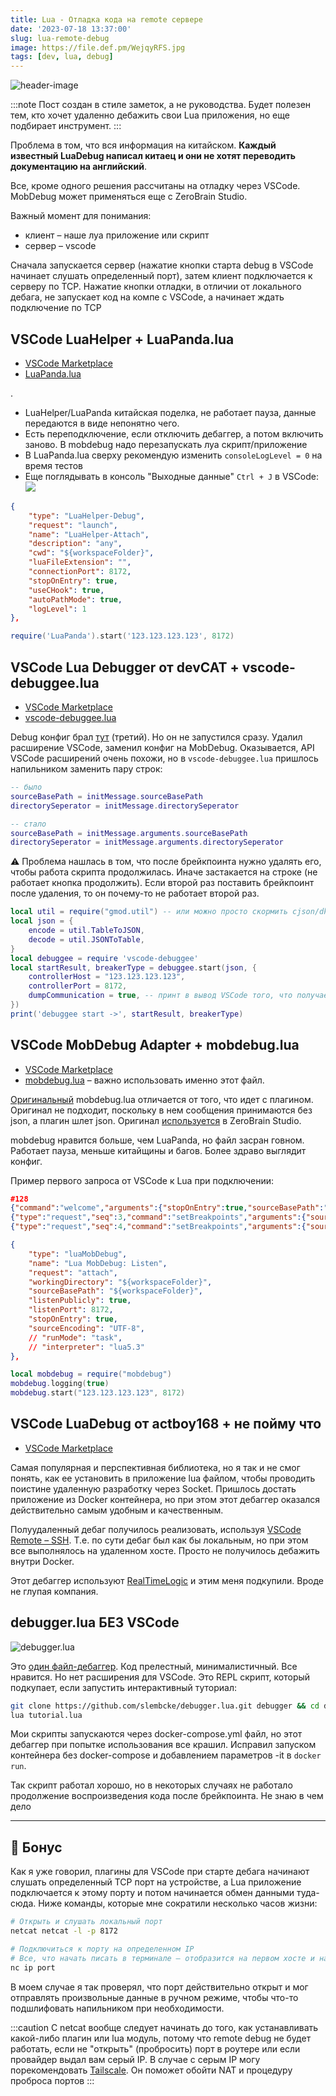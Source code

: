 ```yaml
---
title: Lua - Отладка кода на remote сервере
date: '2023-07-18 13:37:00'
slug: lua-remote-debug
image: https://file.def.pm/WejqyRFS.jpg
tags: [dev, lua, debug]
---
```


![header-image](https://file.def.pm/WejqyRFS.jpg)

:::note
Пост создан в стиле заметок, а не руководства. Будет полезен тем, кто хочет удаленно дебажить свои Lua приложения, но еще подбирает инструмент.
:::

Проблема в том, что вся информация на китайском. **Каждый известный LuaDebug написал китаец и они не хотят переводить документацию на английский**.

<!--truncate-->

Все, кроме одного решения рассчитаны на отладку через VSCode. MobDebug может применяться еще с ZeroBrain Studio.

Важный момент для понимания:

- клиент – наше луа приложение или скрипт
- сервер – vscode

Сначала запускается сервер (нажатие кнопки старта debug в VSCode начинает слушать определенный порт), затем клиент подключается к серверу по TCP. Нажатие кнопки отладки, в отличии от локального дебага, не запускает код на компе с VSCode, а начинает ждать подключение по TCP

## VSCode LuaHelper + LuaPanda.lua

- [VSCode Marketplace](https://marketplace.visualstudio.com/items?itemName=yinfei.luahelper)
- [LuaPanda.lua](https://github.com/Tencent/LuaPanda/blob/master/Debugger/LuaPanda.lua)

.

- LuaHelper/LuaPanda китайская поделка, не работает пауза, данные передаются в виде непонятно чего.
- Есть переподключение, если отключить дебаггер, а потом включить заново. В mobdebug надо перезапускать луа скрипт/приложение
- В LuaPanda.lua сверху рекомендую изменить `consoleLogLevel = 0` на время тестов
- Еще поглядывать в консоль "Выходные данные" `Ctrl + J` в VSCode:
	![](https://file.def.pm/42oM3wp0.jpg)

```json
{
	"type": "LuaHelper-Debug",
	"request": "launch",
	"name": "LuaHelper-Attach",
	"description": "any",
	"cwd": "${workspaceFolder}",
	"luaFileExtension": "",
	"connectionPort": 8172,
	"stopOnEntry": true,
	"useCHook": true,
	"autoPathMode": true,
	"logLevel": 1
},
```

```lua
require('LuaPanda').start('123.123.123.123', 8172)
```

## VSCode Lua Debugger от devCAT + vscode-debuggee.lua

- [VSCode Marketplace](https://marketplace.visualstudio.com/items?itemName=devCAT.lua-debug)
- [vscode-debuggee.lua](https://github.com/devcat-studio/VSCodeLuaDebug/blob/master/debuggee/vscode-debuggee.lua)

Debug конфиг брал [тут](https://github.com/devcat-studio/VSCodeLuaDebug/blob/master/debuggee/.vscode/launch.json) (третий). Но он не запустился сразу. Удалил расширение VSCode, заменил конфиг на MobDebug. Оказывается, API VSCode расширений очень похожи, но в `vscode-debuggee.lua` пришлось напильником заменить пару строк:

```lua
-- было
sourceBasePath = initMessage.sourceBasePath
directorySeperator = initMessage.directorySeperator

-- стало
sourceBasePath = initMessage.arguments.sourceBasePath
directorySeperator = initMessage.arguments.directorySeperator
```

⚠️ Проблема нашлась в том, что после брейкпоинта нужно удалять его, чтобы работа скрипта продолжилась. Иначе застакается на строке (не работает кнопка продолжить). Если второй раз поставить брейкпоинт после удаления, то он почему-то не работает второй раз.

```lua
local util = require("gmod.util") -- или можно просто скормить cjson/dkjson
local json = {
	encode = util.TableToJSON,
	decode = util.JSONToTable,
}
local debuggee = require 'vscode-debuggee'
local startResult, breakerType = debuggee.start(json, {
	controllerHost = "123.123.123.123",
	controllerPort = 8172,
	dumpCommunication = true, -- принт в вывод VSCode того, что получает и отправляет
})
print('debuggee start ->', startResult, breakerType)
```

## VSCode MobDebug Adapter + mobdebug.lua

- [VSCode Marketplace](https://marketplace.visualstudio.com/items?itemName=AlexeyMelnichuk.lua-mobdebug)
- [mobdebug.lua](https://github.com/moteus/vscode-mobdebug/blob/main/lua/mobdebug.lua) – важно использовать именно этот файл.

[Оригинальный](https://github.com/pkulchenko/MobDebug/blob/master/src/mobdebug.lua) mobdebug.lua отличается от того, что идет с плагином. Оригинал не подходит, поскольку в нем сообщения принимаются без json, а плагин шлет json. Оригинал [используется](https://studio.zerobrane.com/doc-remote-debugging) в ZeroBrain Studio.

mobdebug нравится больше, чем LuaPanda, но файл засран говном. Работает пауза, меньше китайщины и багов. Более здраво выглядит конфиг.

Пример первого запроса от VSCode к Lua при подключении:
```json
#128
{"command":"welcome","arguments":{"stopOnEntry":true,"sourceBasePath":"/Users/amd/Desktop/ggram-bots","directorySeperator":"/"}}#230
{"type":"request","seq":3,"command":"setBreakpoints","arguments":{"source":{"name":"commands.lua","path":"/Users/amd/Desktop/ggram-bots/bots/aanebots/commands.lua"},"lines":[31],"breakpoints":[{"line":31}],"sourceModified":false}}#216
{"type":"request","seq":4,"command":"setBreakpoints","arguments":{"source":{"name":"launcher.lua","path":"/Users/amd/Desktop/ggram-bots/launcher.lua"},"lines":[64],"breakpoints":[{"line":64}],"sourceModified":false}}
```

```json
{
	"type": "luaMobDebug",
	"name": "Lua MobDebug: Listen",
	"request": "attach",
	"workingDirectory": "${workspaceFolder}",
	"sourceBasePath": "${workspaceFolder}",
	"listenPublicly": true,
	"listenPort": 8172,
	"stopOnEntry": true,
	"sourceEncoding": "UTF-8",
	// "runMode": "task",
	// "interpreter": "lua5.3"
},
```

```lua
local mobdebug = require("mobdebug")
mobdebug.logging(true)
mobdebug.start("123.123.123.123", 8172)
```

## VSCode LuaDebug от actboy168 + не пойму что

- [VSCode Marketplace](https://marketplace.visualstudio.com/items?itemName=actboy168.lua-debug)

Самая популярная и перспективная библиотека, но я так и не смог понять, как ее установить в приложение lua файлом, чтобы проводить поистине удаленную разработку через Socket. Пришлось достать приложение из Docker контейнера, но при этом этот дебаггер оказался действительно самым удобным и качественным.

Полуудаленный дебаг получилось реализовать, используя [VSCode Remote – SSH](./2023-07-24-vscode-remote-ssh.md). Т.е. по сути дебаг был как бы локальным, но при этом все выполнялось на удаленном хосте. Просто не получилось дебажить внутри Docker.

Этот дебаггер используют [RealTimeLogic](https://github.com/RealTimeLogic/LSP-Examples/tree/master/Lua-Debug) и этим меня подкупили. Вроде не глупая компания.

## debugger.lua БЕЗ VSCode

![debugger.lua](https://file.def.pm/WejqyRFS.jpg)

Это [один файл-дебаггер](https://github.com/slembcke/debugger.lua/blob/master/debugger.lua). Код прелестный, минималистичный. Все нравится. Но нет расширения для VSCode. Это REPL скрипт, который подкупает, если запустить интерактивный туториал:

```bash
git clone https://github.com/slembcke/debugger.lua.git debugger && cd debugger
lua tutorial.lua
```

Мои скрипты запускаются через docker-compose.yml файл, но этот дебаггер при попытке использования все крашил. Исправил запуском контейнера без docker-compose и добавлением параметров -it в `docker run`.

Так скрипт работал хорошо, но в некоторых случаях не работало продолжение воспроизведения кода после брейкпоинта. Не знаю в чем дело

---

## 🍬 Бонус

Как я уже говорил, плагины для VSCode при старте дебага начинают слушать определенный TCP порт на устройстве, а Lua приложение подключается к этому порту и потом начинается обмен данными туда-сюда. Ниже команды, которые мне сократили несколько часов жизни:

```bash
# Открыть и слушать локальный порт
netcat netcat -l -p 8172

# Подключиться к порту на определенном IP
# Все, что начать писать в терминале – отобразится на первом хосте и наоборот
nc ip port
```

В моем случае я так проверял, что порт действительно открыт и мог отправлять произвольные данные в ручном режиме, чтобы что-то подшлифовать напильником при необходимости.

:::caution
С netcat вообще следует начинать до того, как устанавливать какой-либо плагин или lua модуль, потому что remote debug не будет работать, если не "открыть" (пробросить) порт в роутере или если провайдер выдал вам серый IP. В случае с серым IP могу порекомендовать [Tailscale](/docs/other/vpn/tailscale). Он поможет обойти NAT и процедуру проброса портов
:::

